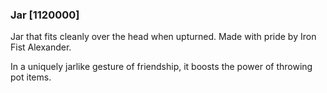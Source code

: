 ### Jar [1120000]

Jar that fits cleanly over the head when upturned. Made with pride by Iron Fist Alexander.

In a uniquely jarlike gesture of friendship, it boosts the power of throwing pot items.